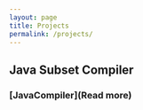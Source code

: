 ```yaml
---
layout: page
title: Projects
permalink: /projects/
---
```

## Java Subset Compiler
### [JavaCompiler](Read more)